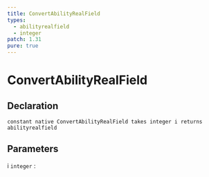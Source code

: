 ```yaml
---
title: ConvertAbilityRealField
types:
  - abilityrealfield
  - integer
patch: 1.31
pure: true
---
```


# ConvertAbilityRealField

## Declaration

```jass
constant native ConvertAbilityRealField takes integer i returns abilityrealfield
```

## Parameters
i `integer`
: 
